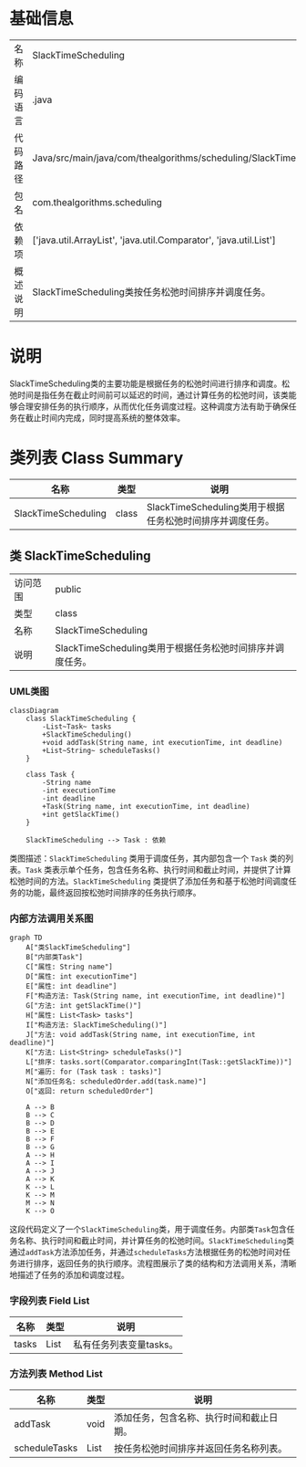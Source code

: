 # 基础信息

|      |      |
|------|------|
| 名称 | SlackTimeScheduling |
| 编码语言 | .java |
| 代码路径 | Java/src/main/java/com/thealgorithms/scheduling/SlackTimeScheduling.java |
| 包名 | com.thealgorithms.scheduling |
| 依赖项 | ['java.util.ArrayList', 'java.util.Comparator', 'java.util.List'] |
| 概述说明 | SlackTimeScheduling类按任务松弛时间排序并调度任务。 |

# 说明

SlackTimeScheduling类的主要功能是根据任务的松弛时间进行排序和调度。松弛时间是指任务在截止时间前可以延迟的时间，通过计算任务的松弛时间，该类能够合理安排任务的执行顺序，从而优化任务调度过程。这种调度方法有助于确保任务在截止时间内完成，同时提高系统的整体效率。

# 类列表 Class Summary

| 名称   | 类型  | 说明 |
|-------|------|-------------|
| SlackTimeScheduling | class | SlackTimeScheduling类用于根据任务松弛时间排序并调度任务。 |



## 类 SlackTimeScheduling

|      |      |
|------|------|
| 访问范围 | public |
| 类型 | class |
| 名称 | SlackTimeScheduling |
| 说明 | SlackTimeScheduling类用于根据任务松弛时间排序并调度任务。 |


### UML类图

```mermaid
classDiagram
    class SlackTimeScheduling {
        -List~Task~ tasks
        +SlackTimeScheduling()
        +void addTask(String name, int executionTime, int deadline)
        +List~String~ scheduleTasks()
    }

    class Task {
        -String name
        -int executionTime
        -int deadline
        +Task(String name, int executionTime, int deadline)
        +int getSlackTime()
    }

    SlackTimeScheduling --> Task : 依赖
```

类图描述：`SlackTimeScheduling` 类用于调度任务，其内部包含一个 `Task` 类的列表。`Task` 类表示单个任务，包含任务名称、执行时间和截止时间，并提供了计算松弛时间的方法。`SlackTimeScheduling` 类提供了添加任务和基于松弛时间调度任务的功能，最终返回按松弛时间排序的任务执行顺序。


### 内部方法调用关系图

```mermaid
graph TD
    A["类SlackTimeScheduling"]
    B["内部类Task"]
    C["属性: String name"]
    D["属性: int executionTime"]
    E["属性: int deadline"]
    F["构造方法: Task(String name, int executionTime, int deadline)"]
    G["方法: int getSlackTime()"]
    H["属性: List<Task> tasks"]
    I["构造方法: SlackTimeScheduling()"]
    J["方法: void addTask(String name, int executionTime, int deadline)"]
    K["方法: List<String> scheduleTasks()"]
    L["排序: tasks.sort(Comparator.comparingInt(Task::getSlackTime))"]
    M["遍历: for (Task task : tasks)"]
    N["添加任务名: scheduledOrder.add(task.name)"]
    O["返回: return scheduledOrder"]

    A --> B
    B --> C
    B --> D
    B --> E
    B --> F
    B --> G
    A --> H
    A --> I
    A --> J
    A --> K
    K --> L
    K --> M
    M --> N
    K --> O
```

这段代码定义了一个`SlackTimeScheduling`类，用于调度任务。内部类`Task`包含任务名称、执行时间和截止时间，并计算任务的松弛时间。`SlackTimeScheduling`类通过`addTask`方法添加任务，并通过`scheduleTasks`方法根据任务的松弛时间对任务进行排序，返回任务的执行顺序。流程图展示了类的结构和方法调用关系，清晰地描述了任务的添加和调度过程。

### 字段列表 Field List

| 名称  | 类型  | 说明 |
|-------|-------|------|
| tasks | List<Task> | 私有任务列表变量tasks。 |

### 方法列表 Method List

| 名称  | 类型  | 说明 |
|-------|-------|------|
| addTask | void | 添加任务，包含名称、执行时间和截止日期。 |
| scheduleTasks | List<String> | 按任务松弛时间排序并返回任务名称列表。 |




